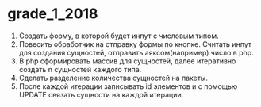 # grade_1_2018

1. Создать форму, в которой будет инпут с числовым типом.
2. Повесить обработчик на отправку формы по кнопке. Считать инпут для создания сущностей, отправить аяксом(например) число в php.
3. В php сформировать массив для сущностей, далее итеративно создать n сущностей каждого типа.
4. Сделать разделение количества сущностей на пакеты.
5. После каждой итерации записывать id элементов и с помощью UPDATE связать сущности на каждой итерации.